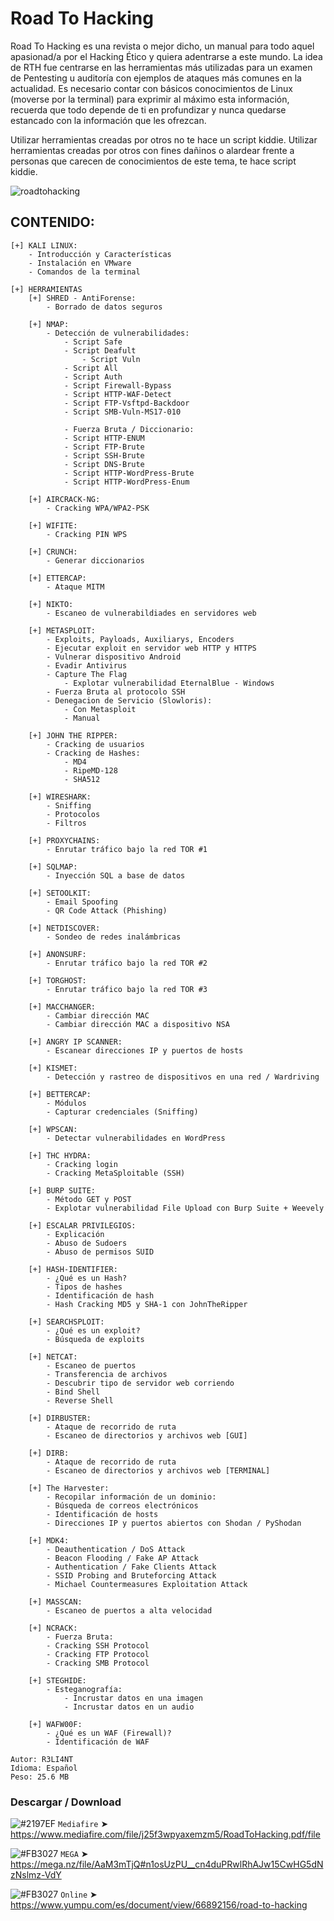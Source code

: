 # Road To Hacking

Road To Hacking es una revista o mejor dicho, un manual para todo aquel apasionad/a por el Hacking Ético y quiera adentrarse a este mundo. La idea de RTH fue centrarse en las herramientas más utilizadas para un examen de Pentesting u auditoría con ejemplos de ataques más comunes en la actualidad. Es necesario contar con básicos conocimientos de Linux (moverse por la terminal) para exprimir al máximo esta información, recuerda que todo depende de ti en profundizar y nunca quedarse estancado con la información que les ofrezcan.

Utilizar herramientas creadas por otros no te hace un script kiddie. Utilizar herramientas creadas por otros con fines dañinos o alardear frente a personas que carecen de conocimientos de este tema, te hace script kiddie.

![roadtohacking](https://user-images.githubusercontent.com/75953873/106670793-4442fe00-658c-11eb-86b0-04124296ad52.png)

## CONTENIDO:

```
[+] KALI LINUX:
	- Introducción y Características
	- Instalación en VMware
	- Comandos de la terminal

[+] HERRAMIENTAS
	[+] SHRED - AntiForense:
		- Borrado de datos seguros
		
	[+] NMAP:
		- Detección de vulnerabilidades:
			- Script Safe
			- Script Deafult
		    	- Script Vuln
			- Script All
			- Script Auth
			- Script Firewall-Bypass
			- Script HTTP-WAF-Detect
			- Script FTP-Vsftpd-Backdoor
			- Script SMB-Vuln-MS17-010

      		- Fuerza Bruta / Diccionario:
			- Script HTTP-ENUM
			- Script FTP-Brute
			- Script SSH-Brute
			- Script DNS-Brute
			- Script HTTP-WordPress-Brute
			- Script HTTP-WordPress-Enum

	[+] AIRCRACK-NG:
		- Cracking WPA/WPA2-PSK
	
	[+] WIFITE:
		- Cracking PIN WPS	    
 	    	
	[+] CRUNCH:
		- Generar diccionarios
	
	[+] ETTERCAP:
		- Ataque MITM

	[+] NIKTO:
		- Escaneo de vulnerabildiades en servidores web

	[+] METASPLOIT: 
		- Exploits, Payloads, Auxiliarys, Encoders
		- Ejecutar exploit en servidor web HTTP y HTTPS
		- Vulnerar dispositivo Android
		- Evadir Antivirus
		- Capture The Flag
      		- Explotar vulnerabilidad EternalBlue - Windows
		- Fuerza Bruta al protocolo SSH
		- Denegacion de Servicio (Slowloris):
			- Con Metasploit
			- Manual

	[+] JOHN THE RIPPER:
		- Cracking de usuarios
		- Cracking de Hashes:
			- MD4
			- RipeMD-128
			- SHA512

	[+] WIRESHARK:
		- Sniffing
		- Protocolos
		- Filtros

	[+] PROXYCHAINS:
		- Enrutar tráfico bajo la red TOR #1
	
	[+] SQLMAP:
		- Inyección SQL a base de datos

	[+] SETOOLKIT:
		- Email Spoofing
		- QR Code Attack (Phishing)

	[+] NETDISCOVER:
		- Sondeo de redes inalámbricas

	[+] ANONSURF:
		- Enrutar tráfico bajo la red TOR #2
	
	[+] TORGHOST:
		- Enrutar tráfico bajo la red TOR #3

	[+] MACCHANGER:
		- Cambiar dirección MAC
		- Cambiar dirección MAC a dispositivo NSA

	[+] ANGRY IP SCANNER:
		- Escanear direcciones IP y puertos de hosts

	[+] KISMET:
		- Detección y rastreo de dispositivos en una red / Wardriving
	
	[+] BETTERCAP:
		- Módulos
		- Capturar credenciales (Sniffing)
	    
	[+] WPSCAN:
		- Detectar vulnerabilidades en WordPress

	[+] THC HYDRA:
		- Cracking login
		- Cracking MetaSploitable (SSH) 

	[+] BURP SUITE:
		- Método GET y POST
		- Explotar vulnerabilidad File Upload con Burp Suite + Weevely

	[+] ESCALAR PRIVILEGIOS:
		- Explicación
		- Abuso de Sudoers 
		- Abuso de permisos SUID

	[+] HASH-IDENTIFIER:
		- ¿Qué es un Hash?
		- Tipos de hashes
		- Identificación de hash
		- Hash Cracking MD5 y SHA-1 con JohnTheRipper

	[+] SEARCHSPLOIT:
		- ¿Qué es un exploit?
		- Búsqueda de exploits

	[+] NETCAT:
		- Escaneo de puertos
		- Transferencia de archivos
		- Descubrir tipo de servidor web corriendo
		- Bind Shell
		- Reverse Shell

	[+] DIRBUSTER:
		- Ataque de recorrido de ruta
		- Escaneo de directorios y archivos web [GUI]

	[+] DIRB:
		- Ataque de recorrido de ruta
		- Escaneo de directorios y archivos web [TERMINAL]

	[+] The Harvester:
		- Recopilar información de un dominio:
		- Búsqueda de correos electrónicos
		- Identificación de hosts
		- Direcciones IP y puertos abiertos con Shodan / PyShodan

	[+] MDK4:
		- Deauthentication / DoS Attack
		- Beacon Flooding / Fake AP Attack
		- Authentication / Fake Clients Attack
		- SSID Probing and Bruteforcing Attack
		- Michael Countermeasures Exploitation Attack

	[+] MASSCAN:
		- Escaneo de puertos a alta velocidad
	
	[+] NCRACK:
		- Fuerza Bruta:
		- Cracking SSH Protocol 
		- Cracking FTP Protocol
		- Cracking SMB Protocol

	[+] STEGHIDE:
		- Esteganografía:
			- Incrustar datos en una imagen
			- Incrustar datos en un audio

	[+] WAFW00F:
		- ¿Qué es un WAF (Firewall)?
		- Identificación de WAF
```

```
Autor: R3LI4NT
Idioma: Español
Peso: 25.6 MB
```

### Descargar / Download

![#2197EF](https://via.placeholder.com/15/2197EF/000000?text=+) `Mediafire`
➤ https://www.mediafire.com/file/j25f3wpyaxemzm5/RoadToHacking.pdf/file

![#FB3027](https://via.placeholder.com/15/FB3027/000000?text=+) `MEGA`
➤ https://mega.nz/file/AaM3mTjQ#n1osUzPU__cn4duPRwlRhAJw15CwHG5dNzNslmz-VdY

![#FB3027](https://via.placeholder.com/15/FBFF00/000000?text=+) `Online`
➤ https://www.yumpu.com/es/document/view/66892156/road-to-hacking
